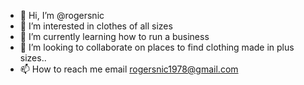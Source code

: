 - 👋 Hi, I’m @rogersnic
- 👀 I’m interested in clothes of all sizes
- 🌱 I’m currently learning how to run a business
- 💞️ I’m looking to collaborate on places to find clothing made in plus sizes..
- 📫 How to reach me email rogersnic1978@gmail.com

<!---
rogersnic/rogersnic is a ✨ special ✨ repository because its `README.md` (this file) appears on your GitHub profile.
You can click the Preview link to take a look at your changes.
--->
